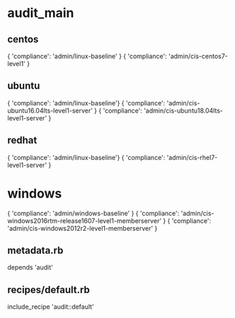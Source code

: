 # audit_main

## centos
{ 'compliance': 'admin/linux-baseline' }
{ 'compliance': 'admin/cis-centos7-level1' }

## ubuntu
{ 'compliance': 'admin/linux-baseline'}
{ 'compliance': 'admin/cis-ubuntu16.04lts-level1-server' }
{ 'compliance': 'admin/cis-ubuntu18.04lts-level1-server' }

## redhat
{ 'compliance': 'admin/linux-baseline'}
{ 'compliance': 'admin/cis-rhel7-level1-server' }

# windows
{ 'compliance': 'admin/windows-baseline' }
{ 'compliance': 'admin/cis-windows2016rtm-release1607-level1-memberserver' }
{ 'compliance': 'admin/cis-windows2012r2-level1-memberserver' }

## metadata.rb
depends 'audit'

## recipes/default.rb
include_recipe 'audit::default'

